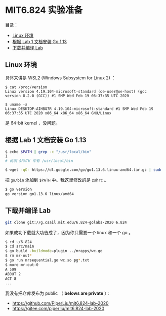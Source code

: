 # MIT6.824 实验准备

目录：

<!-- @import "[TOC]" {cmd="toc" depthFrom=2 depthTo=6 orderedList=false} -->

<!-- code_chunk_output -->

- [Linux 环境](#linux-环境)
- [根据 Lab 1 文档安装 Go 1.13](#根据-lab-1-文档安装-go-113)
- [下载并编译 Lab](#下载并编译-lab)

<!-- /code_chunk_output -->

## Linux 环境

具体来讲是 WSL2 (Windows Subsystem for Linux 2) ：

```
$ cat /proc/version
Linux version 4.19.104-microsoft-standard (oe-user@oe-host) (gcc version 8.2.0 (GCC)) #1 SMP Wed Feb 19 06:37:35 UTC 2020

$ uname -a
Linux DESKTOP-AIHBG7R 4.19.104-microsoft-standard #1 SMP Wed Feb 19 06:37:35 UTC 2020 x86_64 x86_64 x86_64 GNU/Linux
```

是 64-bit kernel ，没问题。

## 根据 Lab 1 文档安装 Go 1.13

```bash
$ echo $PATH | grep -c "/usr/local/bin"
1
# 说明 $PATH 中有 /usr/local/bin

$ wget -qO- https://dl.google.com/go/go1.13.6.linux-amd64.tar.gz | sudo tar xz -C /usr/local
```

把 `go/bin` 添加到 `$PATH` 中。我这里修改的是 `zshrc` 。

```bash
$ go version
go version go1.13.6 linux/amd64
```

## 下载并编译 Lab

```bash
git clone git://g.csail.mit.edu/6.824-golabs-2020 6.824
```

如果成功下载就大功告成了，因为你只需要一个 linux 和一个 go 。

```bash
$ cd ~/6.824
$ cd src/main
$ go build -buildmode=plugin ../mrapps/wc.go
$ rm mr-out*
$ go run mrsequential.go wc.so pg*.txt
$ more mr-out-0
A 509
ABOUT 2
ACT 8
...
```

我没有把仓库发布为 public （ **belows are private** ）：
- https://github.com/PiperLiu/mit6.824-lab-2020
- https://gitee.com/piperliu/mit6.824-lab-2020
